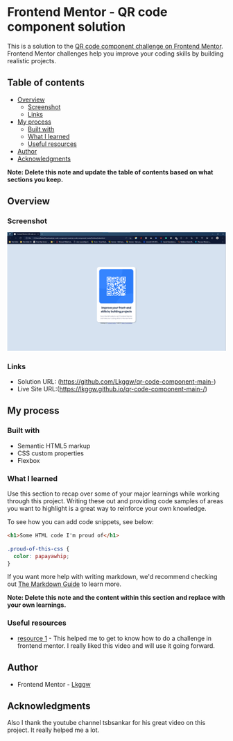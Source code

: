 # Frontend Mentor - QR code component solution

This is a solution to the [QR code component challenge on Frontend Mentor](https://www.frontendmentor.io/challenges/qr-code-component-iux_sIO_H). Frontend Mentor challenges help you improve your coding skills by building realistic projects. 

## Table of contents

- [Overview](#overview)
  - [Screenshot](#screenshot)
  - [Links](#links)
- [My process](#my-process)
  - [Built with](#built-with)
  - [What I learned](#what-i-learned)
  - [Useful resources](#useful-resources)
- [Author](#author)
- [Acknowledgments](#acknowledgments)

**Note: Delete this note and update the table of contents based on what sections you keep.**

## Overview

### Screenshot

![](./Screenshot%202022-10-05%20084816.png)



### Links

- Solution URL: (https://github.com/Lkggw/qr-code-component-main-)
- Live Site URL:(https://lkggw.github.io/qr-code-component-main-/)

## My process

### Built with

- Semantic HTML5 markup
- CSS custom properties
- Flexbox




### What I learned

Use this section to recap over some of your major learnings while working through this project. Writing these out and providing code samples of areas you want to highlight is a great way to reinforce your own knowledge.

To see how you can add code snippets, see below:

```html
<h1>Some HTML code I'm proud of</h1>
```
```css
.proud-of-this-css {
  color: papayawhip;
}
```



If you want more help with writing markdown, we'd recommend checking out [The Markdown Guide](https://www.markdownguide.org/) to learn more.

**Note: Delete this note and the content within this section and replace with your own learnings.**






### Useful resources

- [resource 1](https://www.youtube.com/watch?v=JFyMWwOxHYM) - This helped me to get to know how to do a challenge in frontend mentor. I really liked this video and will use it going forward.




## Author


- Frontend Mentor - [Lkggw](https://www.frontendmentor.io/profile/Lkggw)




## Acknowledgments

Also I thank the youtube channel tsbsankar for his great video on this project. It really helped me a lot.



